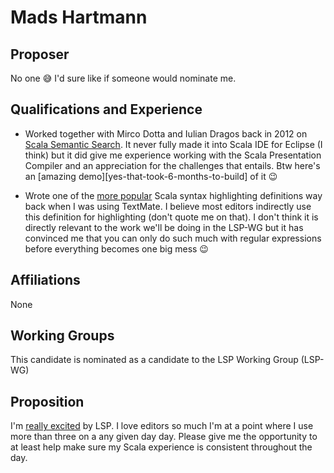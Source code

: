 # Mads Hartmann

## Proposer

No one 😅 I'd sure like if someone would nominate me.

## Qualifications and Experience

- Worked together with Mirco Dotta and Iulian Dragos back in 2012 on
  [Scala Semantic Search][scala-semantic-search]. It never fully made it into
  Scala IDE for Eclipse (I think) but it did give me experience working with the
  Scala Presentation Compiler and an appreciation for the challenges that
  entails. Btw here's an [amazing demo][yes-that-took-6-months-to-build] of it 😉

- Wrote one of the [more popular][scala.tmbundle] Scala syntax highlighting
  definitions way back when I was using TextMate. I believe most editors
  indirectly use this definition for highlighting (don't quote me on that). I
  don't think it is directly relevant to the work we'll be doing in the LSP-WG
  but it has convinced me that you can only do such much with regular
  expressions before everything becomes one big mess 😉

## Affiliations

None

## Working Groups

This candidate is nominated as a candidate to the LSP Working Group (LSP-WG)

## Proposition

I'm [really excited][200-word-limit-hack] by LSP. I love editors so much I'm at
a point where I use more than three on a any given day day. Please give me the
opportunity to at least help make sure my Scala experience is consistent
throughout the day.

[scala-semantic-search]: http://www.diku.dk/begivenhedsmappe/begivenheder-2013/master-thesis-defence-scala-semantic-search/
[yes-that-took-6-months]: https://www.youtube.com/watch?v=YY5MSIcS2SA
[scala.tmbundle]: https://github.com/mads-hartmann/scala.tmbundle
[200-word-limit-hack]: https://twitter.com/Mads_Hartmann/status/956476571279351808
